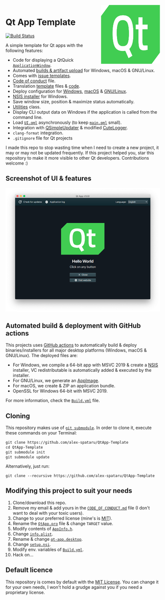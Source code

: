 <a href="#">
    <img width="192px" height="192px" src="doc/icon.svg" align="right" />
</a>

# Qt App Template

[![Build Status](https://github.com/alex-spataru/QtApp-Template/workflows/Build/badge.svg)](https://github.com/alex-spataru/QtApp-Template/actions)

A simple template for Qt apps with the following features:

- Code for displaying a QtQuick [`ApplicationWindow`](https://doc.qt.io/qt-5/qml-qtquick-controls2-applicationwindow.html).
- Automated [builds & artifact upload](https://github.com/alex-spataru/QtApp-Template/actions) for Windows, macOS & GNU/Linux.
- Comes with [issue templates](https://github.com/alex-spataru/QtApp-Template/issues/new/choose).
- [Code of conduct](CODE_OF_CONDUCT.md) file.
- Translation [template](assets/translations) files & [code](src/Misc/Translator.h).
- Deploy configuration for [Windows](deploy/windows), [macOS](deploy/macOS) & [GNU/Linux](deploy/linux).
- [NSIS installer](deploy/windows/nsis/setup.nsi) for Windows.
- Save window size, position & maximize status automatically.
- [Utilities](src/Misc/Utilities.h) class.
- Display CLI output data on Windows if the application is called from the command line.
- Load [`UI.qml`](assets/qml/UI.qml) asynchronously (to keep [`main.qml`](assets/qml/main.qml) small).
- Integration with [QSimpleUpdater](https://github.com/alex-spataru/QSimpleUpdater) & modified [CuteLogger](https://github.com/alex-spataru/CuteLogger).
- `clang-format` integration.
- `.gitignore` file for Qt projects

I made this repo to stop wasting time when I need to create a new project, it may or may not be updated frequently. If this project helped you, star this repository to make it more visible to other Qt developers. Contributions welcome :)

## Screenshot of UI & features

![Screenshot](doc/screenshot.png)

## Automated build & deployment with GitHub actions

This projects uses [GitHub actions](https://github.com/features/actions) to automatically build & deploy binaries/installers for all major desktop platforms (Windows, macOS & GNU/Linux). The deployed files are:

- For Windows, we compile a 64-bit app with MSVC 2019 & create a [NSIS](http://nsis.sourceforge.io) installer, VC redistributable is automatically added & executed by the installer.
- For GNU/Linux, we generate an [AppImage](http://appimage.org).
- For macOS, we create & ZIP an application bundle.
- OpenSSL for Windows 64-bit with MSVC 2019.

For more information, check the [`Build.yml`](.github/workflows/Build.yml) file.

## Cloning

This repository makes use of [`git submodule`](https://git-scm.com/book/en/v2/Git-Tools-Submodules). In order to clone it, execute these commands on your Terminal:

	git clone https://github.com/alex-spataru/QtApp-Template
	cd QtApp-Template
	git submodule init
	git submodule update
	
Alternatively, just run:

	git clone --recursive https://github.com/alex-spataru/QtApp-Template

## Modifying this project to suit your needs

1. Clone/download this repo.
2. Remove my email & add yours in the [`CODE_OF_CONDUCT.md`](CODE_OF_CONDUCT.md) file (I don't want to deal with your toxic users).
3. Change to your preferred license (mine's is [MIT](https://opensource.org/licenses/MIT)).
4. Rename the [`QtApp.pro`](QtApp.pro) file & change `TARGET` value.
5. Modify contents of [`AppInfo.h`](https://github.com/alex-spataru/QtApp-Template/blob/master/src/AppInfo.h).
6. Change [`info.plist`](deploy/macOS/info.plist).
7. Rename & change [`qt-app.desktop`](deploy/linux/qt-app.desktop).
8. Change [`setup.nsi`](deploy/windows/nsis/setup.nsi).
9. Modify env. variables of [`Build.yml`](.github/workflows/Build.yml).
10. Hack on...

## Default licence

This repository is comes by default with the [MIT License](LICENSE.md). You can change it for your own needs, I won't hold a grudge against you if you need a proprietary license.
